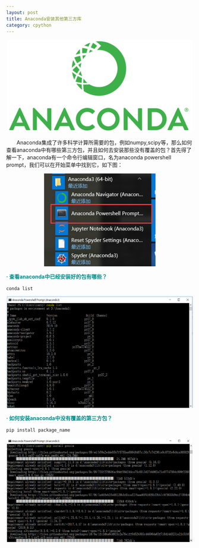 ```yaml
---
layout: post
title: Anaconda安装其他第三方库
category: cpython
---
```

<div align="center">
<img width="500" height="250" alt="图片名称" src="https://raw.githubusercontent.com/carrylaw/IMG/master/img_py/py04.png" />
</div> 

&emsp;&emsp;Anaconda集成了许多科学计算所需要的包，例如numpy,scipy等，那么如何查看anaconda中有哪些第三方包，并且如何去安装那些没有覆盖的包？首先得了解一下，anaconda有一个命令行编辑窗口，名为anaconda powershell prompt，我们可以在开始菜单中找到它，如下图：
<div align="center">
<img width="300" height="250" alt="图片名称" src="https://raw.githubusercontent.com/carrylaw/IMG/master/img_py/py01.png" />
</div>  

**<span style="color:#008B8B;">· 查看anaconda中已经安装好的包有哪些？</span>**              
```shell
conda list
```
<div align="center">
<img width="500" height="300" alt="图片名称" src="https://raw.githubusercontent.com/carrylaw/IMG/master/img_py/py02.png" />
</div>

**<span style="color:#008B8B;">· 如何安装anaconda中没有覆盖的第三方包？</span>**
```shell
pip install package_name
```
<div align="center">
<img width="500" height="280" alt="图片名称" src="https://raw.githubusercontent.com/carrylaw/IMG/master/img_py/py03.png" />
</div>

